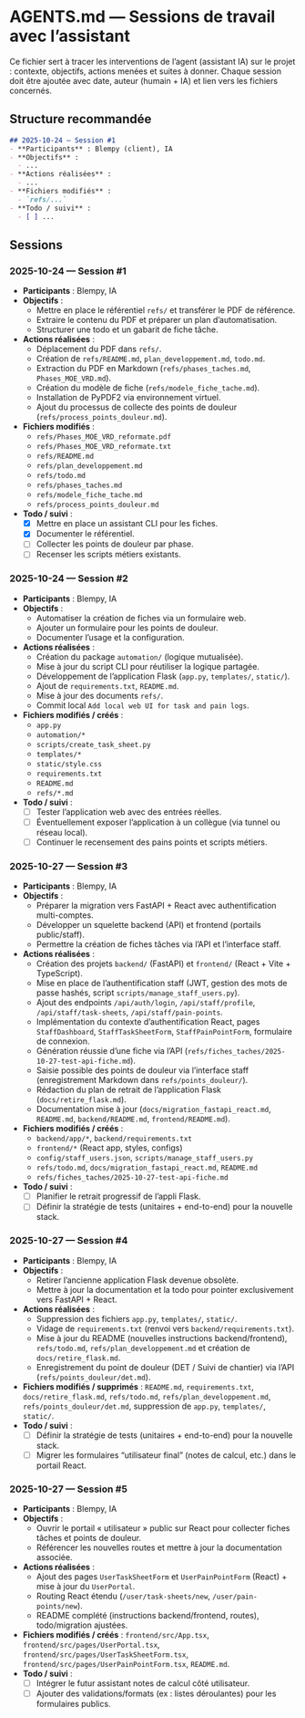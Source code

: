 # AGENTS.md — Sessions de travail avec l’assistant

Ce fichier sert à tracer les interventions de l’agent (assistant IA) sur le projet : contexte, objectifs, actions menées et suites à donner. Chaque session doit être ajoutée avec date, auteur (humain + IA) et lien vers les fichiers concernés.

## Structure recommandée

```markdown
## 2025-10-24 — Session #1
- **Participants** : Blempy (client), IA
- **Objectifs** :
  - ...
- **Actions réalisées** :
  - ...
- **Fichiers modifiés** :
  - `refs/...`
- **Todo / suivi** :
  - [ ] ...
```

## Sessions

### 2025-10-24 — Session #1
- **Participants** : Blempy, IA
- **Objectifs** :
  - Mettre en place le référentiel `refs/` et transférer le PDF de référence.
  - Extraire le contenu du PDF et préparer un plan d’automatisation.
  - Structurer une todo et un gabarit de fiche tâche.
- **Actions réalisées** :
  - Déplacement du PDF dans `refs/`.
  - Création de `refs/README.md`, `plan_developpement.md`, `todo.md`.
  - Extraction du PDF en Markdown (`refs/phases_taches.md`, `Phases_MOE_VRD.md`).
  - Création du modèle de fiche (`refs/modele_fiche_tache.md`).
  - Installation de PyPDF2 via environnement virtuel.
  - Ajout du processus de collecte des points de douleur (`refs/process_points_douleur.md`).
- **Fichiers modifiés** :
  - `refs/Phases_MOE_VRD_reformate.pdf`
  - `refs/Phases_MOE_VRD_reformate.txt`
  - `refs/README.md`
  - `refs/plan_developpement.md`
  - `refs/todo.md`
  - `refs/phases_taches.md`
  - `refs/modele_fiche_tache.md`
  - `refs/process_points_douleur.md`
- **Todo / suivi** :
  - [x] Mettre en place un assistant CLI pour les fiches.
  - [x] Documenter le référentiel.
  - [ ] Collecter les points de douleur par phase.
  - [ ] Recenser les scripts métiers existants.

### 2025-10-24 — Session #2
- **Participants** : Blempy, IA
- **Objectifs** :
  - Automatiser la création de fiches via un formulaire web.
  - Ajouter un formulaire pour les points de douleur.
  - Documenter l’usage et la configuration.
- **Actions réalisées** :
  - Création du package `automation/` (logique mutualisée).
  - Mise à jour du script CLI pour réutiliser la logique partagée.
  - Développement de l’application Flask (`app.py`, `templates/`, `static/`).
  - Ajout de `requirements.txt`, `README.md`.
  - Mise à jour des documents `refs/`.
  - Commit local `Add local web UI for task and pain logs`.
- **Fichiers modifiés / créés** :
  - `app.py`
  - `automation/*`
  - `scripts/create_task_sheet.py`
  - `templates/*`
  - `static/style.css`
  - `requirements.txt`
  - `README.md`
  - `refs/*.md`
- **Todo / suivi** :
  - [ ] Tester l’application web avec des entrées réelles.
  - [ ] Éventuellement exposer l’application à un collègue (via tunnel ou réseau local).
  - [ ] Continuer le recensement des pains points et scripts métiers.

### 2025-10-27 — Session #3
- **Participants** : Blempy, IA
- **Objectifs** :
  - Préparer la migration vers FastAPI + React avec authentification multi-comptes.
  - Développer un squelette backend (API) et frontend (portails public/staff).
  - Permettre la création de fiches tâches via l’API et l’interface staff.
- **Actions réalisées** :
  - Création des projets `backend/` (FastAPI) et `frontend/` (React + Vite + TypeScript).
  - Mise en place de l’authentification staff (JWT, gestion des mots de passe hashés, script `scripts/manage_staff_users.py`).
  - Ajout des endpoints `/api/auth/login`, `/api/staff/profile`, `/api/staff/task-sheets`, `/api/staff/pain-points`.
  - Implémentation du contexte d’authentification React, pages `StaffDashboard`, `StaffTaskSheetForm`, `StaffPainPointForm`, formulaire de connexion.
  - Génération réussie d’une fiche via l’API (`refs/fiches_taches/2025-10-27-test-api-fiche.md`).
  - Saisie possible des points de douleur via l’interface staff (enregistrement Markdown dans `refs/points_douleur/`).
  - Rédaction du plan de retrait de l’application Flask (`docs/retire_flask.md`).
  - Documentation mise à jour (`docs/migration_fastapi_react.md`, `README.md`, `backend/README.md`, `frontend/README.md`).
- **Fichiers modifiés / créés** :
  - `backend/app/*`, `backend/requirements.txt`
  - `frontend/*` (React app, styles, configs)
  - `config/staff_users.json`, `scripts/manage_staff_users.py`
  - `refs/todo.md`, `docs/migration_fastapi_react.md`, `README.md`
  - `refs/fiches_taches/2025-10-27-test-api-fiche.md`
- **Todo / suivi** :
  - [ ] Planifier le retrait progressif de l’appli Flask.
  - [ ] Définir la stratégie de tests (unitaires + end-to-end) pour la nouvelle stack.

### 2025-10-27 — Session #4
- **Participants** : Blempy, IA
- **Objectifs** :
  - Retirer l’ancienne application Flask devenue obsolète.
  - Mettre à jour la documentation et la todo pour pointer exclusivement vers FastAPI + React.
- **Actions réalisées** :
  - Suppression des fichiers `app.py`, `templates/`, `static/`.
  - Vidage de `requirements.txt` (renvoi vers `backend/requirements.txt`).
  - Mise à jour du README (nouvelles instructions backend/frontend), `refs/todo.md`, `refs/plan_developpement.md` et création de `docs/retire_flask.md`.
  - Enregistrement du point de douleur (DET / Suivi de chantier) via l’API (`refs/points_douleur/det.md`).
- **Fichiers modifiés / supprimés** : `README.md`, `requirements.txt`, `docs/retire_flask.md`, `refs/todo.md`, `refs/plan_developpement.md`, `refs/points_douleur/det.md`, suppression de `app.py`, `templates/`, `static/`.
- **Todo / suivi** :
  - [ ] Définir la stratégie de tests (unitaires + end-to-end) pour la nouvelle stack.
  - [ ] Migrer les formulaires “utilisateur final” (notes de calcul, etc.) dans le portail React.

### 2025-10-27 — Session #5
- **Participants** : Blempy, IA
- **Objectifs** :
  - Ouvrir le portail « utilisateur » public sur React pour collecter fiches tâches et points de douleur.
  - Référencer les nouvelles routes et mettre à jour la documentation associée.
- **Actions réalisées** :
  - Ajout des pages `UserTaskSheetForm` et `UserPainPointForm` (React) + mise à jour du `UserPortal`.
  - Routing React étendu (`/user/task-sheets/new`, `/user/pain-points/new`).
  - README complété (instructions backend/frontend, routes), todo/migration ajustées.
- **Fichiers modifiés / créés** : `frontend/src/App.tsx`, `frontend/src/pages/UserPortal.tsx`, `frontend/src/pages/UserTaskSheetForm.tsx`, `frontend/src/pages/UserPainPointForm.tsx`, `README.md`.
- **Todo / suivi** :
  - [ ] Intégrer le futur assistant notes de calcul côté utilisateur.
  - [ ] Ajouter des validations/formats (ex : listes déroulantes) pour les formulaires publics.
